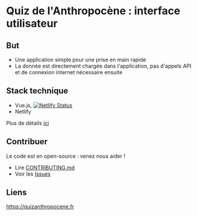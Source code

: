 # Quiz de l'Anthropocène : interface utilisateur

## But

- Une application simple pour une prise en main rapide
- La donnée est directement chargée dans l'application, pas d'appels API et de connexion internet nécessaire ensuite

## Stack technique

- Vue.js, [![Netlify Status](https://api.netlify.com/api/v1/badges/fda65ff6-86b3-4a33-81bd-708699135c63/deploy-status)](https://app.netlify.com/sites/quiz-anthropocene/deploys)
- Netlify

Plus de détails [ici](CONTRIBUTING.md#stack-technique)

## Contribuer

Le code est en open-source : venez nous aider !

- Lire [CONTRIBUTING.md](CONTRIBUTING.md)
- Voir les [Issues](https://github.com/quiz-anthropocene/public-frontend/issues)

## Liens

https://quizanthropocene.fr
